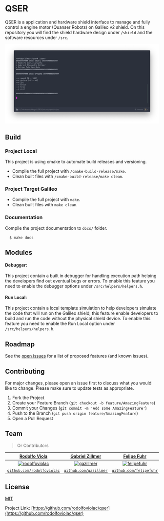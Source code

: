 # QSER

QSER is a application and hardware shield interface to manage and fully control a engine motor (Quanser Robots) on Galileo v2 shield.
On this repository you will find the shield hardware design under `/shield` and the software resources under `/src`.

![Terminal](./img/terminal.png)

## Build

### Project Local 
This project is using cmake to automate build releases and versioning.
- Compile the full project with `/cmake-build-release/make`.
- Clean built files with `/cmake-build-release/make clean`.

### Project Target Galileo
- Compile the full project with `make`.
- Clean built files with `make clean`.

### Documentation
Compile the project documentation to `docs/` folder.
```
  $ make docs
```


## Modules

#### Debugger:
This project contain a built in debugger for handling execution path helping the developers find out eventual bugs or errors.
To enable this feature you need to enable the debugger options under `/src/helpers/helpers.h`.

#### Run Local:
This project contain a local template simulation to help developers simulate the code that will run on the Galileo shield, this feature enable developers to build and run the code without the physical shield device. 
To enable this feature you need to enable the Run Local option under `/src/helpers/helpers.h`.

## Roadmap

See the [open issues](https://github.com/rodolfoviolac/qser/issues) for a list of proposed features (and known issues).

## Contributing

For major changes, please open an issue first to discuss what you would like to change.
Please make sure to update tests as appropriate.

1. Fork the Project
2. Create your Feature Branch (`git checkout -b feature/AmazingFeature`)
3. Commit your Changes (`git commit -m 'Add some AmazingFeature'`)
4. Push to the Branch (`git push origin feature/AmazingFeature`)
5. Open a Pull Request

## Team

> Or Contributors

| <a href="https://github.com/rodolfoviolac" target="_blank">**Rodolfo Viola**</a> | <a href="https://github.com/gazillmer" target="_blank">**Gabriel Zillmer**</a> | <a href="https://github.com/felipefuhr" target="_blank">**Felipe Fuhr**</a> |
| :---: |:---:| :---:|
| [![rodolfoviolac](https://avatars.githubusercontent.com/rodolfoviolac?s=200)](https://github.com/rodolfoviolac)    | [![gazillmer](https://avatars.githubusercontent.com/gazillmer?s=200)](https://github.com/gazillmer) | [![felipefuhr]()](https://github.com/felipefuhr)  |
| <a href="https://github.com/rodolfoviolac" target="_blank">`github.com/rodolfoviolac`</a> | <a href="https://github.com/gazillmer" target="_blank">`github.com/gazillmer`</a> | <a href="https://github.com/felipefuhr" target="_blank">`github.com/felipefuhr`</a> |



## License
[MIT](https://github.com/rodolfoviolac/qser/LICENSE.md)

Project Link: [https://github.com/rodolfoviolac/qser](https://github.com/rodolfoviolac/qser)